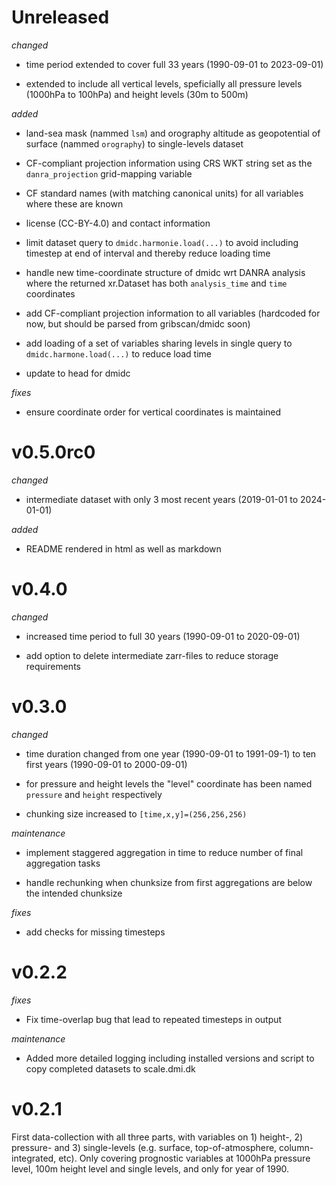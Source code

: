 # Unreleased

*changed*

- time period extended to cover full 33 years (1990-09-01 to 2023-09-01)

- extended to include all vertical levels, speficially all pressure levels (1000hPa to 100hPa) and height levels (30m to 500m)

*added*

- land-sea mask (nammed `lsm`) and orography altitude as geopotential of surface (nammed `orography`) to single-levels dataset

- CF-compliant projection information using CRS WKT string set as the `danra_projection` grid-mapping variable

- CF standard names (with matching canonical units) for all variables where these are known

- license (CC-BY-4.0) and contact information

- limit dataset query to `dmidc.harmonie.load(...)` to avoid including timestep at end of interval and thereby reduce loading time

- handle new time-coordinate structure of dmidc wrt DANRA analysis where the returned xr.Dataset has both `analysis_time` and `time` coordinates

- add CF-compliant projection information to all variables (hardcoded for now, but should be parsed from gribscan/dmidc soon)

- add loading of a set of variables sharing levels in single query to `dmidc.harmone.load(...)` to reduce load time

- update to head for dmidc

*fixes*

- ensure coordinate order for vertical coordinates is maintained


# v0.5.0rc0

*changed*

- intermediate dataset with only 3 most recent years (2019-01-01 to 2024-01-01)

*added*

- README rendered in html as well as markdown

# v0.4.0

*changed*

- increased time period to full 30 years (1990-09-01 to 2020-09-01)

- add option to delete intermediate zarr-files to reduce storage requirements


# v0.3.0

*changed*

- time duration changed from one year (1990-09-01 to 1991-09-1) to ten first years (1990-09-01 to 2000-09-01)

- for pressure and height levels the "level" coordinate has been named `pressure` and `height` respectively

- chunking size increased to `[time,x,y]=(256,256,256)`

*maintenance*

- implement staggered aggregation in time to reduce number of final aggregation tasks

- handle rechunking when chunksize from first aggregations are below the intended chunksize


*fixes*

- add checks for missing timesteps


# v0.2.2

_fixes_

- Fix time-overlap bug that lead to repeated timesteps in output

_maintenance_

- Added more detailed logging including installed versions and script to copy
  completed datasets to scale.dmi.dk


# v0.2.1

First data-collection with all three parts, with variables on 1) height-,
2) pressure- and 3) single-levels (e.g. surface, top-of-atmosphere,
column-integrated, etc). Only covering prognostic variables at 1000hPa pressure
level, 100m height level and single levels, and only for year of 1990.
